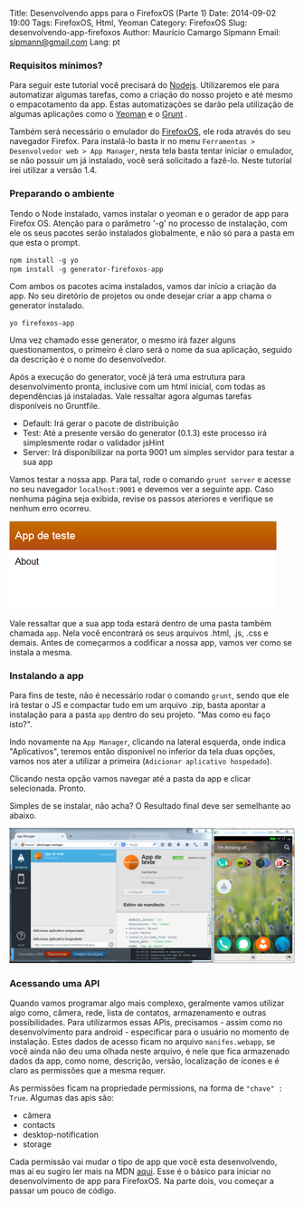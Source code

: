 Title: Desenvolvendo apps para o FirefoxOS (Parte 1)
Date: 2014-09-02 19:00
Tags: FirefoxOS, Html, Yeoman
Category: FirefoxOS
Slug: desenvolvendo-app-firefoxos
Author: Maurício Camargo Sipmann
Email: sipmann@gmail.com
Lang: pt

### Requisitos mínimos?

Para seguir este tutorial você precisará do [Nodejs](http://nodejs.org/). Utilizaremos ele para automatizar algumas tarefas, como a criação do nosso projeto e até mesmo o empacotamento da app. Estas automatizações se darão pela utilização de algumas aplicações como o [Yeoman](http://yeoman.io/) e o [Grunt](http://gruntjs.com/) .

Também será necessário o emulador do [FirefoxOS](https://www.mozilla.org/pt-BR/firefox/os/), ele roda através do seu navegador Firefox. Para instalá-lo basta ir no menu `Ferramentas > Desenvolvedor web > App Manager`, nesta tela basta tentar iniciar o emulador, se não possuir um já instalado, você será solicitado a fazê-lo. Neste tutorial irei utilizar a versão 1.4.

### Preparando o ambiente

Tendo o Node instalado, vamos instalar o yeoman e o gerador de app para Firefox OS. Atenção para o parâmetro '-g' no processo de instalação, com ele os seus pacotes serão instalados globalmente, e não só para a pasta em que esta o prompt.

    npm install -g yo
    npm install -g generator-firefoxos-app

Com ambos os pacotes acima instalados, vamos dar início a criação da app. No seu diretório de projetos ou onde desejar criar a app chama o generator instalado.

    yo firefoxos-app

Uma vez chamado esse generator, o mesmo irá fazer alguns questionamentos, o primeiro é claro será o nome da sua aplicação, seguido da descrição e o nome do desenvolvedor.

Após a execução do generator, você já terá uma estrutura para desenvolvimento pronta, inclusive com um html inicial, com todas as dependências já instaladas. Vale ressaltar agora algumas tarefas disponíveis no Gruntfile.

* Default: Irá gerar o pacote de distribuição
* Test: Até a presente versão do generator (0.1.3) este processo irá simplesmente rodar o validador jsHint
* Server: Irá disponibilizar na porta 9001 um simples servidor para testar a sua app

Vamos testar a nossa app. Para tal, rode o comando `grunt server` e acesse no seu navegador `localhost:9001` e devemos ver a seguinte app. Caso nenhuma página seja exibida, revise os passos ateriores e verifique se nenhum erro ocorreu.

![App inicial](/images/app_inicial.png)

Vale ressaltar que a sua app toda estará dentro de uma pasta também chamada `app`. Nela você encontrará os seus arquivos .html, .js, .css e demais. Antes de começarmos a codificar a nossa app, vamos ver como se instala a mesma.

### Instalando a app

Para fins de teste, não é necessário rodar o comando `grunt`, sendo que ele irá testar o JS e compactar tudo em um arquivo .zip, basta apontar a instalação para a pasta `app` dentro do seu projeto. "Mas como eu faço isto?".

Indo novamente na `App Manager`, clicando na lateral esquerda, onde indica "Aplicativos", teremos então disponível no inferior da tela duas opções, vamos nos ater a utilizar a primeira (`Adicionar aplicativo hospedado`).

Clicando nesta opção vamos navegar até a pasta da app e clicar selecionada. Pronto.

Simples de se instalar, não acha? O Resultado final deve ser semelhante ao abaixo.

![App inicial](/images/app_visual_1.png)

### Acessando uma API

Quando vamos programar algo mais complexo, geralmente vamos utilizar algo como, câmera, rede, lista de contatos, armazenamento e outras possibilidades. Para utilizarmos essas APIs, precisamos - assim como no desenvolvimento para android - especificar para o usuário no momento de instalação. Estes dados de acesso ficam no arquivo `manifes.webapp`, se você ainda não deu uma olhada neste arquivo, é nele que fica armazenado dados da app, como nome, descrição, versão, localização de ícones e é claro as permissões que a mesma requer.

As permissões ficam na propriedade permissions, na forma de `"chave" : True`. Algumas das apis são:

* câmera
* contacts
* desktop-notification
* storage

Cada permissão vai mudar o tipo de app que você esta desenvolvendo, mas aí eu sugiro ler mais na MDN [aqui](https://developer.mozilla.org/en-US/Apps/Build/App_permissions). Esse é o básico para iniciar no desenvolvimento de app para FirefoxOS. Na parte dois, vou começar a passar um pouco de código.
